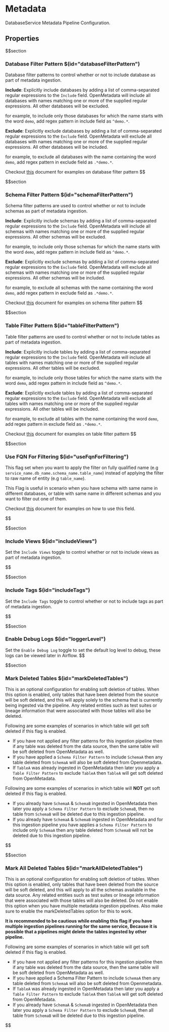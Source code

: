 # Metadata

DatabaseService Metadata Pipeline Configuration.
## Properties

$$section
### Database Filter Pattern $(id="databaseFilterPattern")

Database filter patterns to control whether or not to include database as part of metadata ingestion. 

**Include**: Explicitly include databases by adding a list of comma-separated regular expressions to the `Include` field. OpenMetadata will include all databases with names matching one or more of the supplied regular expressions. All other databases will be excluded.

for example, to include only those databases for which the name starts with the word `demo`, add regex pattern in include field as `^demo.*`.

**Exclude**: Explicitly exclude databases by adding a list of comma-separated regular expressions to the `Exclude` field. OpenMetadata will exclude all databases with names matching one or more of the supplied regular expressions. All other databases will be included.

for example, to exclude all databases with the name containing the word `demo`, add regex pattern in exclude field as `.*demo.*`.

Checkout [this](https://docs.open-metadata.org/connectors/ingestion/workflows/metadata/filter-patterns/database#database-filter-pattern) document for examples on database filter pattern
$$

$$section
### Schema Filter Pattern $(id="schemaFilterPattern")

Schema filter patterns are used to control whether or not to include schemas as part of metadata ingestion.

**Include**: Explicitly include schemas by adding a list of comma-separated regular expressions to the `Include` field. OpenMetadata will include all schemas with names matching one or more of the supplied regular expressions. All other schemas will be excluded.

for example, to include only those schemas for which the name starts with the word `demo`, add regex pattern in include field as `^demo.*`.

**Exclude**: Explicitly exclude schemas by adding a list of comma-separated regular expressions to the `Exclude` field. OpenMetadata will exclude all schemas with names matching one or more of the supplied regular expressions. All other schemas will be included.

for example, to exclude all schemas with the name containing the word `demo`, add regex pattern in exclude field as `.*demo.*`.

Checkout [this](https://docs.open-metadata.org/connectors/ingestion/workflows/metadata/filter-patterns/database#database-filter-pattern) document for examples on schema filter pattern
$$

$$section
### Table Filter Pattern $(id="tableFilterPattern")

Table filter patterns are used to control whether or not to include tables as part of metadata ingestion.

**Include**: Explicitly include tables by adding a list of comma-separated regular expressions to the `Include` field. OpenMetadata will include all tables with names matching one or more of the supplied regular expressions. All other tables will be excluded.

for example, to include only those tables for which the name starts with the word `demo`, add regex pattern in include field as `^demo.*`.

**Exclude**: Explicitly exclude tables by adding a list of comma-separated regular expressions to the `Exclude` field. OpenMetadata will exclude all tables with names matching one or more of the supplied regular expressions. All other tables will be included.

for example, to exclude all tables with the name containing the word `demo`, add regex pattern in exclude field as `.*demo.*`.


Checkout [this](https://docs.open-metadata.org/connectors/ingestion/workflows/metadata/filter-patterns/database#table-filter-pattern) document for examples on table filter pattern
$$

$$section
### Use FQN For Filtering $(id="useFqnForFiltering")

This flag set when you want to apply the filter on fully qualified name (e.g `service_name.db_name.schema_name.table_name`) instead of applying the filter to raw name of entity (e.g `table_name`). 

This Flag is useful in scenario when you have schema with same name in different databases, or table with same name in different schemas and you want to filter out one of them. 

Checkout [this](https://docs.open-metadata.org/connectors/ingestion/workflows/metadata/filter-patterns/database#table-filter-pattern) document for examples on how to use this field.

$$

$$section
### Include Views $(id="includeViews")

Set the `Include Views` toggle to control whether or not to include views as part of metadata ingestion.

$$

$$section
### Include Tags  $(id="includeTags")

Set the `Include Tags` toggle to control whether or not to include tags as part of metadata ingestion.

$$

$$section
### Enable Debug Logs $(id="loggerLevel")

Set the `Enable Debug Log` toggle to set the default log level to debug, these logs can be viewed later in Airflow.
$$

$$section
### Mark Deleted Tables $(id="markDeletedTables")

This is an optional configuration for enabling soft deletion of tables. When this option is enabled, only tables that have been deleted from the source will be soft deleted, and this will apply solely to the schema that is currently being ingested via the pipeline. Any related entities such as test suites or lineage information that were associated with those tables will also be deleted.

Following are some examples of scenarios in which table will get soft deleted if this flag is enabled.

- If you have not applied any filter patterns for this ingestion pipeline then if any table was deleted from the data source, then the same table will be soft deleted from OpenMetadata as well.
- If you have applied a `Schema Filter Pattern` to include `SchemaA` then any table deleted from `SchemaA` will also be soft deleted from Openmetadata.
- If `TableA` was already ingested in OpenMetadata then later you apply a `Table Filter Pattern` to exclude `TableA` then `TableA` will get soft deleted from OpenMetadata.


Following are some examples of scenarios in which table will **NOT** get soft deleted if this flag is enabled.

- If you already have `SchemaA` & `SchemaB` ingested in OpenMetadata then later you apply a `Schema Filter Pattern` to exclude `SchemaB`, then no table from `SchemaB` will be deleted due to this ingestion pipeline.
- If you already have `SchemaA` & `SchemaB` ingested in OpenMetadata and for this ingestion pipeline you have applies a `Schema Filter Pattern` to include only `SchemaA` then any table deleted from `SchemaB` will not be deleted due to this ingestion pipeline.

$$

$$section
### Mark All Deleted Tables $(id="markAllDeletedTables")

This is an optional configuration for enabling soft deletion of tables. When this option is enabled, only tables that have been deleted from the source will be soft deleted, and this will apply to all the schemas available in the data source. Any related entities such as test suites or lineage information that were associated with those tables will also be deleted. Do not enable this option when you have multiple metadata ingestion pipelines. Also make sure to enable the markDeletedTables option for this to work.

**It is recommended to be cautious while enabling this flag if you have multiple ingestion pipelines running for the same service, Because it is possible that a pipelines might delete the tables ingested by other pipeline.**

Following are some examples of scenarios in which table will get soft deleted if this flag is enabled.

- If you have not applied any filter patterns for this ingestion pipeline then if any table was deleted from the data source, then the same table will be soft deleted from OpenMetadata as well.
- If you have applied a Schema Filter Pattern to include `SchemaA` then any table deleted from `SchemaA` will also be soft deleted from Openmetadata.
- If `TableA` was already ingested in OpenMetadata then later you apply a `Table Filter Pattern` to exclude `TableA` then `TableA` will get soft deleted from OpenMetadata.
- If you already have `SchemaA` & `SchemaB` ingested in OpenMetadata then later you apply a `Schema Filter Pattern` to exclude `SchemaB`, then all table from `SchemaB` will be deleted due to this ingestion pipeline.

$$